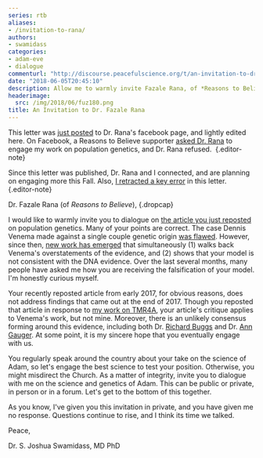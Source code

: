 ```yaml
---
series: rtb
aliases:
- /invitation-to-rana/
authors:
- swamidass
categories:
- adam-eve
- dialogue
commenturl: "http://discourse.peacefulscience.org/t/an-invitation-to-dr-fazale-rana/332"
date: "2018-06-05T20:45:10"
description: Allow me to warmly invite Fazale Rana, of *Reasons to Believe,* into a conversation, a dialogue about Adam and Eve.
headerimage:
  src: /img/2018/06/fuz180.png
title: An Invitation to Dr. Fazale Rana
---
```



This letter was [just posted](https://www.facebook.com/fuzrana/posts/10216287239284425) to Dr. Rana's facebook page, and lightly edited here. On Facebook, a Reasons to Believe supporter [asked Dr. Rana](https://www.facebook.com/fuzrana/posts/10216243490870742) to engage my work on population genetics, and Dr. Rana refused. 
{.editor-note}

Since this letter was published, Dr. Rana and I connected, and are planning on engaging more this Fall. Also, [I retracted a key error](https://peacefulscience.org/assess-rtb-model/) in this letter.
{.editor-note}

Dr. Fazale Rana (of *Reasons to Believe*),
{.dropcap}

I would like to warmly invite you to dialogue on [the article you just reposted](http://www.reasons.org/explore/blogs/the-cells-design/read/the-cells-design/2017/04/26/conservation-biology-studies-elicit-doubts-about-the-first-human-population-size) on population genetics. Many of your points are correct. The case Dennis Venema made against a single couple genetic origin [was flawed](https://evolutionnews.org/2018/05/discussion-is-over-on-adam-and-the-genome-former-biologos-fellow-backs-down/). However, since then, [new work has emerged](https://discourse.peacefulscience.org/t/heliocentric-certainty-against-a-bottleneck-of-two/61) that simultaneously (1) walks back Venema's overstatements of the evidence, and (2) shows that your model is not consistent with the DNA evidence. Over the last several months, many people have asked me how you are receiving the falsification of your model. I'm honestly curious myself.

Your recently reposted article from early 2017, for obvious reasons, does not address findings that came out at the end of 2017. Though you reposted that article in response to [my work on TMR4A](https://discourse.peacefulscience.org/t/heliocentric-certainty-against-a-bottleneck-of-two/61), your article's critique applies to Venema's work, but not mine. Moreover, there is an unlikely consensus forming around this evidence, including both Dr. [Richard Buggs](https://natureecoevocommunity.nature.com/users/24561-richard-buggs/posts/32171-adam-and-eve-lessons-learned) and Dr. [Ann Gauger](https://evolutionnews.org/2018/03/is-there-a-first-human-couple-in-our-past-new-evidence-and-arguments/). At some point, it is my sincere hope that you eventually engage with us.

You regularly speak around the country about your take on the science of Adam, so let's engage the best science to test your position. Otherwise, you might misdirect the Church. As a matter of integrity, invite you to dialogue with me on the science and genetics of Adam. This can be public or private, in person or in a forum. Let's get to the bottom of this together.

As you know, I've given you this invitation in private, and you have given me no response. Questions continue to rise, and I think its time we talked.

Peace,

Dr. S. Joshua Swamidass, MD PhD

